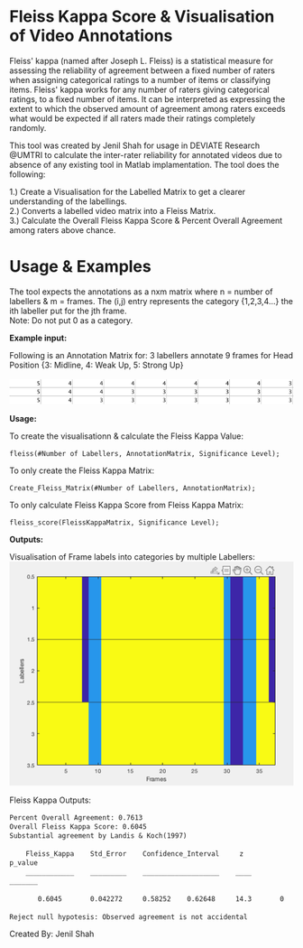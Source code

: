 # Fleiss Kappa Score & Visualisation of Video Annotations

Fleiss' kappa (named after Joseph L. Fleiss) is a statistical measure for assessing the reliability of agreement between a fixed number of raters when assigning categorical ratings to a number of items or classifying items. Fleiss' kappa works for any number of raters giving categorical ratings, to a fixed number of items. It can be interpreted as expressing the extent to which the observed amount of agreement among raters exceeds what would be expected if all raters made their ratings completely randomly.

This tool was created by Jenil Shah for usage in DEVIATE Research @UMTRI to calculate the inter-rater reliability for annotated videos due to absence of any existing tool in Matlab implamentation. The tool does the following:

1.) Create a Visualisation for the Labelled Matrix to get a clearer understanding of the labellings. <br> 
2.) Converts a labelled video matrix into a Fleiss Matrix. <br>
3.) Calculate the Overall Fleiss Kappa Score & Percent Overall Agreement among raters above chance.

# Usage & Examples

The tool expects the annotations as a nxm matrix where n = number of labellers & m = frames. The (i,j) entry represents the category {1,2,3,4...} the ith labeller put for the jth frame. <br>
Note: Do not put 0 as a category.

<b>Example input:</b> 
  
Following is an Annotation Matrix for: 3 labellers annotate 9 frames for Head Position {3: Midline, 4: Weak Up, 5: Strong Up} <br><br>
![What is this](AnnotationMatrix.png)

<b> Usage: </b>

To create the visualisationn & calculate the Fleiss Kappa Value:
```
fleiss(#Number of Labellers, AnnotationMatrix, Significance Level);
```
To only create the Fleiss Kappa Matrix:
```
Create_Fleiss_Matrix(#Number of Labellers, AnnotationMatrix);
```
To only calculate Fleiss Kappa Score from Fleiss Kappa Matrix:
```
fleiss_score(FleissKappaMatrix, Significance Level);
```

<b> Outputs:</b> 
  
Visualisation of Frame labels into categories by multiple Labellers: <br> 
![What is this](VisualisationExample.png)

Fleiss Kappa Outputs: 

```
Percent Overall Agreement: 0.7613
Overall Fleiss Kappa Score: 0.6045
Substantial agreement by Landis & Koch(1997)

    Fleiss_Kappa    Std_Error    Confidence_Interval     z      p_value
    ____________    _________    ___________________    ____    _______

       0.6045       0.042272     0.58252    0.62648     14.3       0   

Reject null hypotesis: Observed agreement is not accidental
```

Created By:
Jenil Shah
